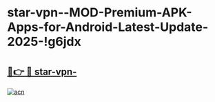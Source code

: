 # star-vpn--MOD-Premium-APK-Apps-for-Android-Latest-Update-2025-!g6jdx

# <h2><a href="https://4kxuz9.esa.edu.pl?title=star-vpn-&ref=g6jdx">🔗👉 🔴 star-vpn-</a></h2>

[![acn](https://github.com/user-attachments/assets/0f9c940e-d8b0-45ae-aac7-cd30a18b3e1c)](https://4kxuz9.esa.edu.pl?title=star-vpn-&ref=g6jdx)

